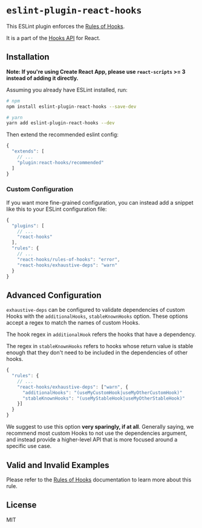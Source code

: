 # `eslint-plugin-react-hooks`

This ESLint plugin enforces the [Rules of Hooks](https://react.dev/reference/rules/rules-of-hooks).

It is a part of the [Hooks API](https://react.dev/reference/react/hooks) for React.

## Installation

**Note: If you're using Create React App, please use `react-scripts` >= 3 instead of adding it directly.**

Assuming you already have ESLint installed, run:

```sh
# npm
npm install eslint-plugin-react-hooks --save-dev

# yarn
yarn add eslint-plugin-react-hooks --dev
```

Then extend the recommended eslint config:

```js
{
  "extends": [
    // ...
    "plugin:react-hooks/recommended"
  ]
}
```

### Custom Configuration

If you want more fine-grained configuration, you can instead add a snippet like this to your ESLint configuration file:

```js
{
  "plugins": [
    // ...
    "react-hooks"
  ],
  "rules": {
    // ...
    "react-hooks/rules-of-hooks": "error",
    "react-hooks/exhaustive-deps": "warn"
  }
}
```


## Advanced Configuration

`exhaustive-deps` can be configured to validate dependencies of custom Hooks with the `additionalHooks`, `stableKnownHooks` option.
These options accept a regex to match the names of custom Hooks.

The hook regex in `additionalHook` refers the hooks that have a dependency.

The regex in `stableKnownHooks` refers to hooks whose return value is stable enough that they don't need to be included in the dependencies of other hooks.

```js
{
  "rules": {
    // ...
    "react-hooks/exhaustive-deps": ["warn", {
      "additionalHooks": "(useMyCustomHook|useMyOtherCustomHook)"
      "stableKnownHooks": "(useMyStableHook|useMyOtherStableHook)"
    }]
  }
}
```

We suggest to use this option **very sparingly, if at all**. Generally saying, we recommend most custom Hooks to not use the dependencies argument, and instead provide a higher-level API that is more focused around a specific use case.

## Valid and Invalid Examples

Please refer to the [Rules of Hooks](https://react.dev/reference/rules/rules-of-hooks) documentation to learn more about this rule.

## License

MIT
